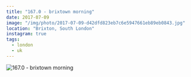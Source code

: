 ```yaml
---
title: "167.0 - brixtown morning"
date: 2017-07-09
image: "/img/photo/2017-07-09-d42dfd823eb7c6e5947661eb89eb0843.jpg"
location: "Brixton, South London"
instagram: true
tags:
  - london
  - uk
---
```


![167.0 - brixtown morning](/img/photo/2017-07-09-d42dfd823eb7c6e5947661eb89eb0843.jpg)

